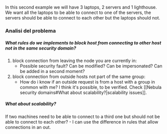 In this second example we will have 3 laptops, 2 servers and 1 lighthouse. We want all the laptops to be able to connect to one of the servers, the servers should be able to connect to each other but the laptops should not.

### Analisi del problema
##### What rules do we implements to block host from connecting to other host not in the same security domain?
1) block connection from leaving the node you are currently in:
	- Possible security fault? Can be modified? Can be impersonated? Can be added in a second moment?
2) block connection from outside hosts not part of the same group:
	- How do i know if an outside request is from a host with a group in common with me? I think it's possible, to be verified.
Check [[Nebula security domains#What about scalability?|scalability issues]].
##### What about scalability?
If two machines need to be able to connect to a third one but should not be able to connect to each other? 
	- I can use the difference in rules that allow connections in an out.


